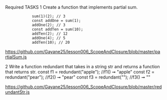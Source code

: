 Required TASKS
1 Create a function that implements partial sum.

                sum(1)(2); // 3
                const addOne = sum(1);
                addOne(2); // 3
                const addTen = sum(10);
                addTen(2); // 12
                addOne(4); // 5
                addTen(10); // 20

https://github.com/Gayane25/lesson006_ScopeAndClosure/blob/master/partialSum.js

2 Write a function redundant that takes in a string str and returns a function that returns str.
const f1 = redundant("apple");
//f1() ➞ "apple"
const f2 = redundant("pear");
//f2() ➞ "pear"
const f3 = redundant("");
//f3() ➞ ""

https://github.com/Gayane25/lesson006_ScopeAndClosure/blob/master/redundantStr.js
